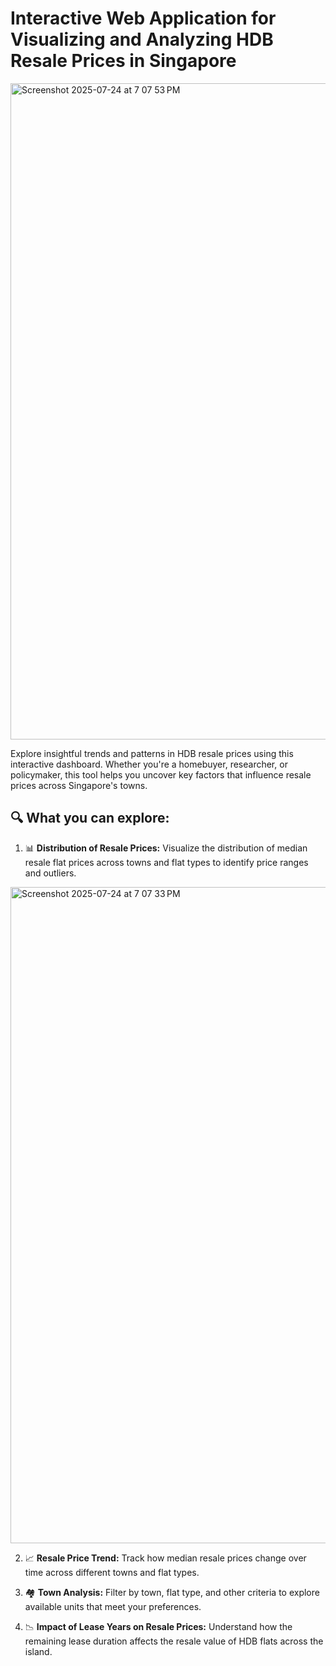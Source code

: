 # Interactive Web Application for Visualizing and Analyzing HDB Resale Prices in Singapore

<img width="1680" height="1050" alt="Screenshot 2025-07-24 at 7 07 53 PM" src="https://github.com/user-attachments/assets/9c4cc51e-4962-4839-aa40-a8696c344c31" />



Explore insightful trends and patterns in HDB resale prices using this interactive dashboard. Whether you're a homebuyer, researcher, or policymaker, this tool helps you uncover key factors that influence resale prices across Singapore's towns.

## 🔍 What you can explore:
1. 📊 **Distribution of Resale Prices:** Visualize the distribution of median resale flat prices across towns and flat types to identify price ranges and outliers.

<img width="1680" height="1050" alt="Screenshot 2025-07-24 at 7 07 33 PM" src="https://github.com/user-attachments/assets/0624bc49-a5d7-4f87-bfa2-339985fba0ab" />


2. 📈 **Resale Price Trend:** Track how median resale prices change over time across different towns and flat types.

3. 🏘️ **Town Analysis:** Filter by town, flat type, and other criteria to explore available units that meet your preferences.

4. 📉 **Impact of Lease Years on Resale Prices:** Understand how the remaining lease duration affects the resale value of HDB flats across the island.


